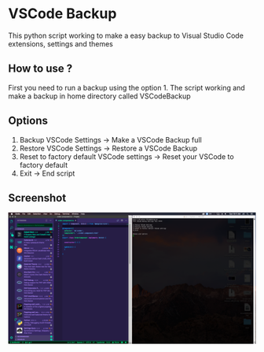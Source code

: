 # VSCode Backup
This python script working to make a easy backup to Visual Studio Code extensions, settings and themes

## How to use ?

First you need to run a backup using the option 1. The script working and make a backup in home directory called
VSCodeBackup

## Options

1) Backup VSCode Settings -> Make a VSCode Backup full
2) Restore VSCode Settings -> Restore a VSCode Backup
3) Reset to factory default VSCode settings -> Reset your VSCode to factory default
4) Exit -> End script

## Screenshot
![Screenshot](./screenshot.png)


